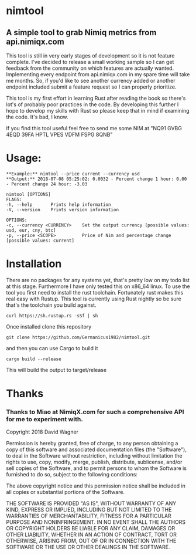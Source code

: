 ﻿# nimtool  
## A simple tool to grab Nimiq metrics from api.nimiqx.com
This tool is still in very early stages of development so it is not feature complete. I've decided to release a small working sample so I can get feedback from the community on which features are actually wanted. Implementing every endpoint from api.nimiqx.com in my spare time will take me months. So, if you'd like to see another currency added or another endpoint included submit a feature request so I can properly prioritize.

This tool is my first effort in learning Rust after reading the book so there's lot's of probably poor practices in the code. By developing this further I hope to develop my skills with Rust so please keep that in mind if examining the code. It's bad, I know.

If you find this tool useful feel free to send me some NIM at "NQ91 GVBG 4EQD 39FA HPTL VPES VDFM FSPG 8QNB"
  
# Usage: 

    **Example:** nimtool --price current --currency usd
    **Output:** 2018-07-08 05:25:02: 0.0032 - Percent change 1 hour: 0.00 - Percent change 24 hour: -3.03
    
    nimtool [OPTIONS]
    FLAGS:
    -h, --help       Prints help information
    -V, --version    Prints version information
    
    OPTIONS:
    -c, --currency <CURRENCY>    Set the output currency [possible values: usd, eur, cny, btc]
    -p, --price <SCOPE>          Price of Nim and percentage change [possible values: current]

# Installation
There are no packages for any systems yet, that's pretty low on my todo list at this stage. Furthermore I have only tested this on x86_64 linux. To use the tool you first need to install the rust toolchain. Fortunately rust makes this real easy with Rustup. This tool is currently using Rust nightly so be sure that's the toolchain you build against.

    curl https://sh.rustup.rs -sSf | sh
Once installed clone this repository

    git clone https://github.com/Germanicus1982/nimtool.git
and then you can use Cargo to build it

    cargo build --release
This will build the output to target/release

# Thanks
### Thanks to Miao at NimiqX.com for such a comprehensive API for me to experiment with.

Copyright 2018 David Wagner

Permission is hereby granted, free of charge, to any person obtaining a copy of this software and associated documentation files (the "Software"), to deal in the Software without restriction, including without limitation the rights to use, copy, modify, merge, publish, distribute, sublicense, and/or sell copies of the Software, and to permit persons to whom the Software is furnished to do so, subject to the following conditions:

The above copyright notice and this permission notice shall be included in all copies or substantial portions of the Software.

THE SOFTWARE IS PROVIDED "AS IS", WITHOUT WARRANTY OF ANY KIND, EXPRESS OR IMPLIED, INCLUDING BUT NOT LIMITED TO THE WARRANTIES OF MERCHANTABILITY, FITNESS FOR A PARTICULAR PURPOSE AND NONINFRINGEMENT. IN NO EVENT SHALL THE AUTHORS OR COPYRIGHT HOLDERS BE LIABLE FOR ANY CLAIM, DAMAGES OR OTHER LIABILITY, WHETHER IN AN ACTION OF CONTRACT, TORT OR OTHERWISE, ARISING FROM, OUT OF OR IN CONNECTION WITH THE SOFTWARE OR THE USE OR OTHER DEALINGS IN THE SOFTWARE.